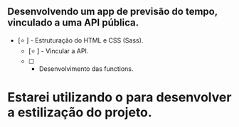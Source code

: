 ## Desenvolvendo um app de previsão do tempo, vinculado a uma API pública. 

- [⭐ ] - Estruturação do HTML e CSS (Sass). 
    - [⭐ ] - Vincular a API. 
    - [ ] - Desenvolvimento das functions. 

## 
Estarei utilizando o <Sass> para desenvolver a estilização do projeto.  
=======
